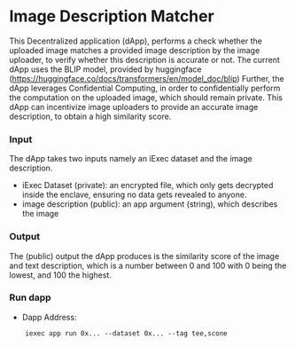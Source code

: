 # Image Description Matcher
This Decentralized application (dApp), performs a check whether the uploaded image matches a provided image description by the image uploader, 
to verify whether this description is accurate or not. 
The current dApp uses the BLIP model, provided by huggingface (https://huggingface.co/docs/transformers/en/model_doc/blip)
Further, the dApp leverages Confidential Computing, in order to confidentially perform the computation on the uploaded image, which should remain private. 
This dApp can incentivize image uploaders to provide an accurate image description, to obtain a high similarity score. 

### Input 
The dApp takes two inputs namely an iExec dataset and the image description. 

- iExec Dataset (private): an encrypted file, which only gets decrypted inside the enclave, ensuring no data gets revealed to anyone. 
- image description (public): an app argument (string), which describes the image 

### Output 
The (public) output the dApp produces is the similarity score of the image and text description, which is a number between 0 and 100 with 0 being the lowest, and 100 the highest.

### Run dapp 

- Dapp Address: 

```shell 
    iexec app run 0x... --dataset 0x... --tag tee,scone 
```